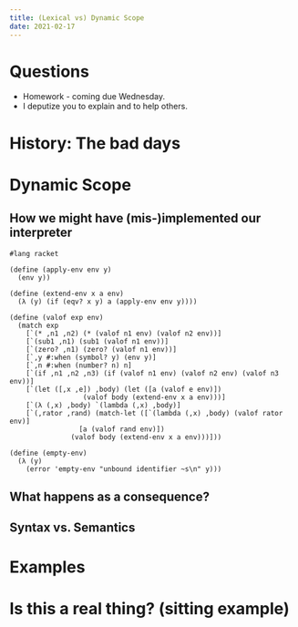 ```yaml
---
title: (Lexical vs) Dynamic Scope
date: 2021-02-17
---
```



# Questions

-   Homework - coming due Wednesday.
-   I deputize you to explain and to help others.

# History: The bad days

# Dynamic Scope

## How we might have (mis-)implemented our interpreter

```racket
#lang racket

(define (apply-env env y)
  (env y))

(define (extend-env x a env)
  (λ (y) (if (eqv? x y) a (apply-env env y))))

(define (valof exp env)
  (match exp
    [`(* ,n1 ,n2) (* (valof n1 env) (valof n2 env))]
    [`(sub1 ,n1) (sub1 (valof n1 env))]
    [`(zero? ,n1) (zero? (valof n1 env))]
    [`,y #:when (symbol? y) (env y)]
    [`,n #:when (number? n) n]
    [`(if ,n1 ,n2 ,n3) (if (valof n1 env) (valof n2 env) (valof n3 env))]
    [`(let ([,x ,e]) ,body) (let ([a (valof e env)])
			      (valof body (extend-env x a env)))]
    [`(λ (,x) ,body) `(lambda (,x) ,body)]
    [`(,rator ,rand) (match-let ([`(lambda (,x) ,body) (valof rator env)]
				 [a (valof rand env)])
		       (valof body (extend-env x a env)))]))

(define (empty-env)
  (λ (y) 
    (error 'empty-env "unbound identifier ~s\n" y)))
```

## What happens as a consequence?

## Syntax vs. Semantics

# Examples

# Is this a real thing? (sitting example)

